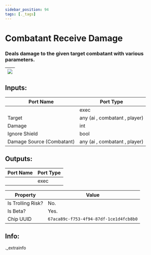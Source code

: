```yaml
---
sidebar_position: 94
tags: [._tags]
---
```


# Combatant Receive Damage


### Deals damage to the given target combatant with various parameters.

| ![](https://images-ext-2.discordapp.net/external/MPmIaQzlEPmgGWlgi-WxBBXt0Bjv_zWPkg1y1f_sy3s/https/www.recroomcircuits.com/image/circuit/absolute-value?width=206&height=108) |
|-----|

## Inputs:
| Port Name | Port Type |
|-----------|-----------|
|  | exec |
| Target | any (ai , combatant , player) |
| Damage | int |
| Ignore Shield | bool |
| Damage Source (Combatant) | any (ai , combatant , player) |

## Outputs:
| Port Name | Port Type |
|-----------|-----------|
|  | exec | 

| Property  | Value |
|-------------------|-----------|
| Is Trolling Risk? | No. |
| Is Beta? | Yes. |
| Chip UUID | `67aca89c-f753-4f94-87df-1ce1d4fcb8b0` |

## Info:
._extrainfo